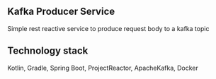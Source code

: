 ## Kafka Producer Service
Simple rest reactive service to produce request body to a kafka topic

## Technology stack
Kotlin, Gradle, Spring Boot, ProjectReactor, ApacheKafka, Docker



